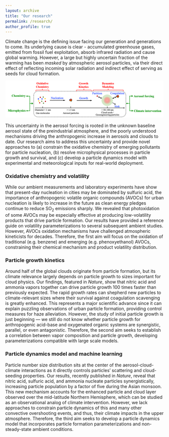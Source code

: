 ```yaml
---
layout: archive
title: "Our research"
permalink: /research/
author_profile: true
---
```


Climate change is the defining issue facing our generation and generations to come. Its underlying cause is clear - accumulated greenhouse gases, emitted from fossil fuel exploitation, absorb infrared radiation and cause global warming. However, a large but highly uncertain fraction of the warming has been *masked* by atmospheric aerosol particles, via their direct effect of reflecting incoming solar radiation and indirect effect of serving as seeds for cloud formation. 

<p align="center">
  <img src="/images/research/overview.png" alt="overview" width="800"/>
</p>

This uncertainty in the aerosol forcing is rooted in the unknown baseline aerosol state of the preindustrial atmosphere, and the poorly understood mechanisms driving the anthropogenic increase in aerosols and clouds to date. Our research aims to address this uncertainty and provide novel approaches to (a) constrain the oxidative chemistry of emerging pollutants for particle nucleation, (b) resolve microphysical processes in particle growth and survival, and (c) develop a particle dynamics model with experimental and meteorological inputs for real-world deployment.

### Oxidative chemistry and volatility

While our ambient measurements and laboratory experiments have show that present-day nucleation in cities may be dominated by sulfuric acid, the importance of anthropogenic volatile organic compounds (AVOCs) for urban nucleation is likely to increase in the future as clean energy pledges continue to reduce SO<sub>2</sub> emissions sharply. We revealed that photoxidation of some AVOCs may be especially effective at producing low-volatility products that drive particle formation. Our results have provided a reference guide on volatility parameterizations to several subsequent ambient studies. However, AVOCs oxidation mechanisms have challenged atmospheric kineticists for decades. Therefore, the first aim will focus on the oxidation of traditional (e.g. benzene) and emerging (e.g. phenoxyethanol) AVOCs, constraining their chemical mechanism and product volatility distribution.

### Particle growth kinetics

Around half of the global clouds originate from particle formation, but its climate relevance largely depends on particle growth to sizes important for cloud physics. Our findings, featured in *Nature*, show that nitric acid and ammonia vapors together can drive particle growth 100 times faster than previously expected. The rapid growth rates can shepherd new particles to climate-relevant sizes where their survival against coagulation scavenging is greatly enhanced. This represents a major scientific advance since it can explain puzzling observations of urban particle formation, providing control measures for haze alleviation. However, the study of initial particle growth is just beginning — we still do not know whether particle growth for anthropogenic acid-base and oxygenated organic systems are synergistic, parallel, or even antagonistic. Therefore, the second aim seeks to establish a correlation between vapor composition and particle growth, developing parameterizations compatible with large scale models.


### Particle dynamics model and machine learning

Particle number size distribution sits at the center of the aerosol-cloud-climate interactions as it directly controls particles’ scattering and cloud-seeding properties. Our results, recently published in *Nature*, reveal that nitric acid, sulfuric acid, and ammonia nucleate particles synergistically, increasing particle population by a factor of five during the Asian monsoon. This new mechanism accounts for the enhanced particle and cloud layer observed over the mid-latitude Northern Hemisphere, which can be studied as an observational analog of climate intervention. However, we lack approaches to constrain particle dynamics of this and many other convective overshooting events, and thus, their climate impacts in the upper atmosphere. Therefore, the third aim seeks to develop a particle dynamics model that incorporates particle formation parameterizations and non-steady-state ambient conditions.
